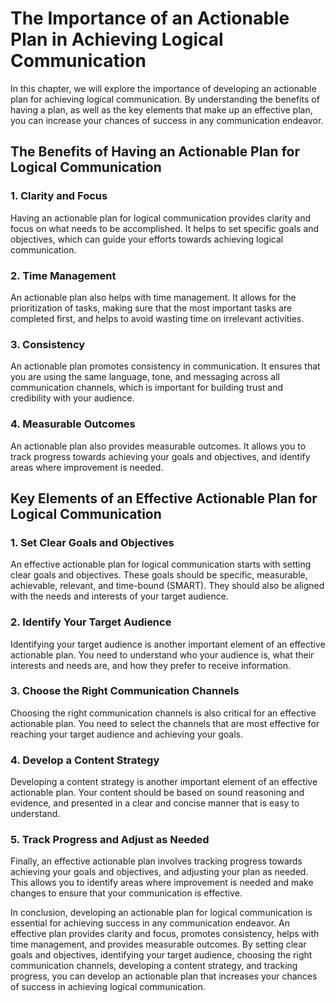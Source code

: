 The Importance of an Actionable Plan in Achieving Logical Communication
===========================================================================================================================================

In this chapter, we will explore the importance of developing an actionable plan for achieving logical communication. By understanding the benefits of having a plan, as well as the key elements that make up an effective plan, you can increase your chances of success in any communication endeavor.

The Benefits of Having an Actionable Plan for Logical Communication
-------------------------------------------------------------------

### 1. Clarity and Focus

Having an actionable plan for logical communication provides clarity and focus on what needs to be accomplished. It helps to set specific goals and objectives, which can guide your efforts towards achieving logical communication.

### 2. Time Management

An actionable plan also helps with time management. It allows for the prioritization of tasks, making sure that the most important tasks are completed first, and helps to avoid wasting time on irrelevant activities.

### 3. Consistency

An actionable plan promotes consistency in communication. It ensures that you are using the same language, tone, and messaging across all communication channels, which is important for building trust and credibility with your audience.

### 4. Measurable Outcomes

An actionable plan also provides measurable outcomes. It allows you to track progress towards achieving your goals and objectives, and identify areas where improvement is needed.

Key Elements of an Effective Actionable Plan for Logical Communication
----------------------------------------------------------------------

### 1. Set Clear Goals and Objectives

An effective actionable plan for logical communication starts with setting clear goals and objectives. These goals should be specific, measurable, achievable, relevant, and time-bound (SMART). They should also be aligned with the needs and interests of your target audience.

### 2. Identify Your Target Audience

Identifying your target audience is another important element of an effective actionable plan. You need to understand who your audience is, what their interests and needs are, and how they prefer to receive information.

### 3. Choose the Right Communication Channels

Choosing the right communication channels is also critical for an effective actionable plan. You need to select the channels that are most effective for reaching your target audience and achieving your goals.

### 4. Develop a Content Strategy

Developing a content strategy is another important element of an effective actionable plan. Your content should be based on sound reasoning and evidence, and presented in a clear and concise manner that is easy to understand.

### 5. Track Progress and Adjust as Needed

Finally, an effective actionable plan involves tracking progress towards achieving your goals and objectives, and adjusting your plan as needed. This allows you to identify areas where improvement is needed and make changes to ensure that your communication is effective.

In conclusion, developing an actionable plan for logical communication is essential for achieving success in any communication endeavor. An effective plan provides clarity and focus, promotes consistency, helps with time management, and provides measurable outcomes. By setting clear goals and objectives, identifying your target audience, choosing the right communication channels, developing a content strategy, and tracking progress, you can develop an actionable plan that increases your chances of success in achieving logical communication.

